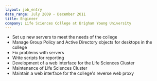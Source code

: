 ```yaml
---
layout: job_entry
date_range: July 2009 - December 2011
title: Engineer
company: Life Sciences College at Brigham Young University
---
```

* Set up new servers to meet the needs of the college
* Manage Group Policy and Active Directory objects for desktops in the college
* Fix problems with servers
* Write scripts for reporting
* Development of a web interface for the Life Sciences Cluster
* Maintenance of Life Sciences Cluster
* Maintain a web interface for the college's reverse web proxy
